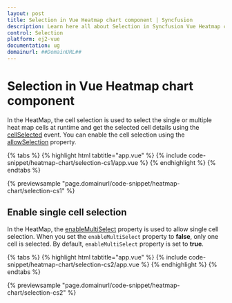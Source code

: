 ```yaml
---
layout: post
title: Selection in Vue Heatmap chart component | Syncfusion
description: Learn here all about Selection in Syncfusion Vue Heatmap chart component of Syncfusion Essential JS 2 and more.
control: Selection 
platform: ej2-vue
documentation: ug
domainurl: ##DomainURL##
---
```


# Selection in Vue Heatmap chart component

In the HeatMap, the cell selection is used to select the single or multiple heat map cells at runtime and get the selected cell details using the [cellSelected](https://ej2.syncfusion.com/vue/documentation/api/heatmap/#cellselected) event. You can enable the cell selection using the [allowSelection](https://ej2.syncfusion.com/vue/documentation/api/heatmap/#allowselection) property.

{% tabs %}
{% highlight html tabtitle="app.vue" %}
{% include code-snippet/heatmap-chart/selection-cs1/app.vue %}
{% endhighlight %}
{% endtabs %}
        
{% previewsample "page.domainurl/code-snippet/heatmap-chart/selection-cs1" %}

## Enable single cell selection

In the HeatMap, the [enableMultiSelect](../api/heatmap/#enablemultiselect) property is used to allow single cell selection. When you set the `enableMultiSelect` property to **false**, only one cell is selected. By default, `enableMultiSelect` property is set to **true**.

{% tabs %}
{% highlight html tabtitle="app.vue" %}
{% include code-snippet/heatmap-chart/selection-cs2/app.vue %}
{% endhighlight %}
{% endtabs %}
        
{% previewsample "page.domainurl/code-snippet/heatmap-chart/selection-cs2" %}